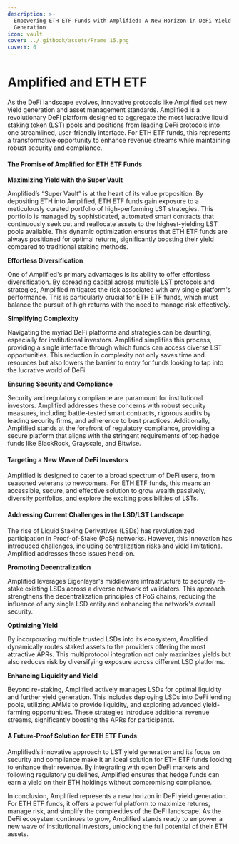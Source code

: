 ```yaml
---
description: >-
  Empowering ETH ETF Funds with Amplified: A New Horizon in DeFi Yield
  Generation
icon: vault
cover: ../.gitbook/assets/Frame 15.png
coverY: 0
---
```


# Amplified and ETH ETF

As the DeFi landscape evolves, innovative protocols like Amplified set new yield generation and asset management standards. Amplified is a revolutionary DeFi platform designed to aggregate the most lucrative liquid staking token (LST) pools and positions from leading DeFi protocols into one streamlined, user-friendly interface. For ETH ETF funds, this represents a transformative opportunity to enhance revenue streams while maintaining robust security and compliance.

#### The Promise of Amplified for ETH ETF Funds

**Maximizing Yield with the Super Vault**

Amplified’s “Super Vault” is at the heart of its value proposition. By depositing ETH into Amplified, ETH ETF funds gain exposure to a meticulously curated portfolio of high-performing LST strategies. This portfolio is managed by sophisticated, automated smart contracts that continuously seek out and reallocate assets to the highest-yielding LST pools available. This dynamic optimization ensures that ETH ETF funds are always positioned for optimal returns, significantly boosting their yield compared to traditional staking methods.

**Effortless Diversification**

One of Amplified's primary advantages is its ability to offer effortless diversification. By spreading capital across multiple LST protocols and strategies, Amplified mitigates the risk associated with any single platform's performance. This is particularly crucial for ETH ETF funds, which must balance the pursuit of high returns with the need to manage risk effectively.

**Simplifying Complexity**

Navigating the myriad DeFi platforms and strategies can be daunting, especially for institutional investors. Amplified simplifies this process, providing a single interface through which funds can access diverse LST opportunities. This reduction in complexity not only saves time and resources but also lowers the barrier to entry for funds looking to tap into the lucrative world of DeFi.

**Ensuring Security and Compliance**

Security and regulatory compliance are paramount for institutional investors. Amplified addresses these concerns with robust security measures, including battle-tested smart contracts, rigorous audits by leading security firms, and adherence to best practices. Additionally, Amplified stands at the forefront of regulatory compliance, providing a secure platform that aligns with the stringent requirements of top hedge funds like BlackRock, Grayscale, and Bitwise.

#### Targeting a New Wave of DeFi Investors

Amplified is designed to cater to a broad spectrum of DeFi users, from seasoned veterans to newcomers. For ETH ETF funds, this means an accessible, secure, and effective solution to grow wealth passively, diversify portfolios, and explore the exciting possibilities of LSTs.

#### Addressing Current Challenges in the LSD/LST Landscape

The rise of Liquid Staking Derivatives (LSDs) has revolutionized participation in Proof-of-Stake (PoS) networks. However, this innovation has introduced challenges, including centralization risks and yield limitations. Amplified addresses these issues head-on.

**Promoting Decentralization**

Amplified leverages Eigenlayer's middleware infrastructure to securely re-stake existing LSDs across a diverse network of validators. This approach strengthens the decentralization principles of PoS chains, reducing the influence of any single LSD entity and enhancing the network's overall security.

**Optimizing Yield**

By incorporating multiple trusted LSDs into its ecosystem, Amplified dynamically routes staked assets to the providers offering the most attractive APRs. This multiprotocol integration not only maximizes yields but also reduces risk by diversifying exposure across different LSD platforms.

**Enhancing Liquidity and Yield**

Beyond re-staking, Amplified actively manages LSDs for optimal liquidity and further yield generation. This includes deploying LSDs into DeFi lending pools, utilizing AMMs to provide liquidity, and exploring advanced yield-farming opportunities. These strategies introduce additional revenue streams, significantly boosting the APRs for participants.

#### A Future-Proof Solution for ETH ETF Funds

Amplified’s innovative approach to LST yield generation and its focus on security and compliance make it an ideal solution for ETH ETF funds looking to enhance their revenue. By integrating with open DeFi markets and following regulatory guidelines, Amplified ensures that hedge funds can earn a yield on their ETH holdings without compromising compliance.

In conclusion, Amplified represents a new horizon in DeFi yield generation. For ETH ETF funds, it offers a powerful platform to maximize returns, manage risk, and simplify the complexities of the DeFi landscape. As the DeFi ecosystem continues to grow, Amplified stands ready to empower a new wave of institutional investors, unlocking the full potential of their ETH assets.
